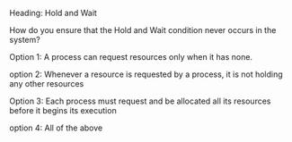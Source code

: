 Heading: Hold and Wait

How do you ensure that the Hold and Wait condition never occurs in the system?

Option 1: A process can request resources only when it has none.

option 2: Whenever a resource is requested by a process, it is not holding any other resources

Option 3: Each process must request and be allocated all its resources before it begins its execution 

option 4: All of the above